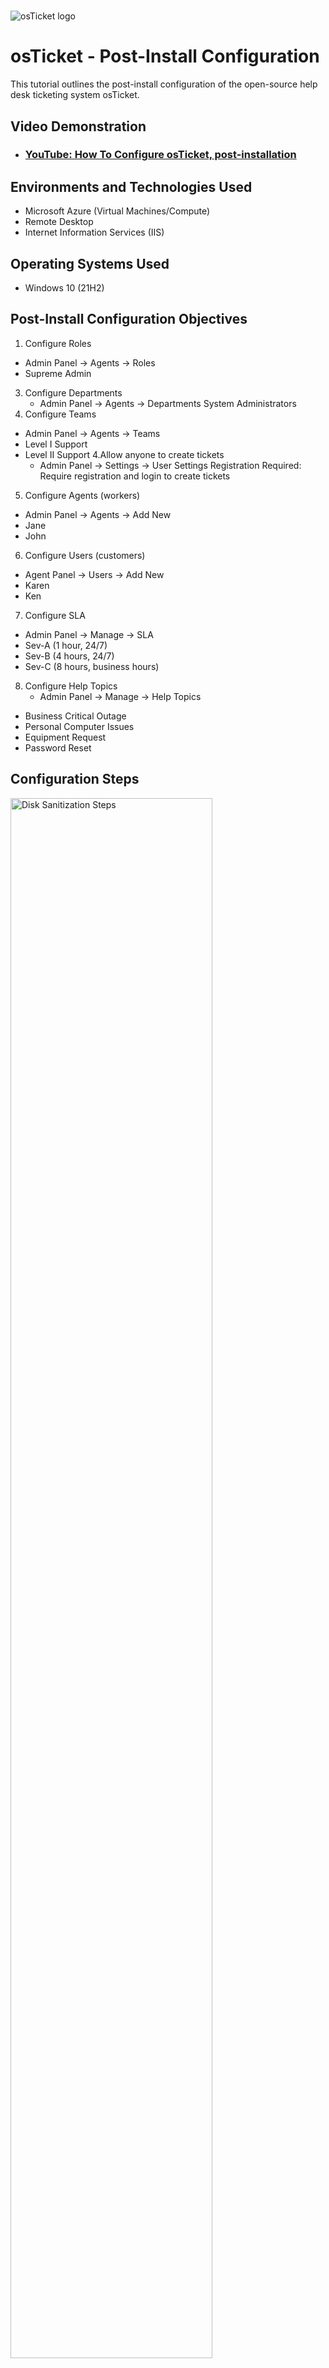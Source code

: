 # <p align="center">
<img src="https://i.imgur.com/Clzj7Xs.png" alt="osTicket logo"/>
</p>

<h1>osTicket - Post-Install Configuration</h1>
This tutorial outlines the post-install configuration of the open-source help desk ticketing system osTicket.<br />


<h2>Video Demonstration</h2>

- ### [YouTube: How To Configure osTicket, post-installation](https://www.youtube.com)

<h2>Environments and Technologies Used</h2>

- Microsoft Azure (Virtual Machines/Compute)
- Remote Desktop
- Internet Information Services (IIS)

<h2>Operating Systems Used </h2>

- Windows 10</b> (21H2)

<h2>Post-Install Configuration Objectives</h2>

1. Configure Roles
  - Admin Panel -> Agents -> Roles
  - Supreme Admin
3. Configure Departments
   - Admin Panel -> Agents -> Departments
System Administrators
4. Configure Teams
  - Admin Panel -> Agents -> Teams
- Level I Support
- Level II Support
4.Allow anyone to create tickets
  - Admin Panel -> Settings -> User Settings
Registration Required: Require registration and login to create tickets 
5. Configure Agents (workers)
  - Admin Panel -> Agents -> Add New
  - Jane
  - John
6. Configure Users (customers)
  - Agent Panel -> Users -> Add New
  - Karen
  - Ken
7. Configure SLA
 - Admin Panel -> Manage -> SLA
 - Sev-A (1 hour, 24/7)
 - Sev-B (4 hours, 24/7)
 - Sev-C (8 hours, business hours)

8. Configure Help Topics
   - Admin Panel -> Manage -> Help Topics
 - Business Critical Outage
 - Personal Computer Issues
 - Equipment Request
 - Password Reset


<h2>Configuration Steps</h2>

<p>
<img src="https://i.imgur.com/6h3Yli3.png" height="80%" width="80%" alt="Disk Sanitization Steps"/>
</p>
<p>
In the admin panel, navigate to Agents and then Roles. Create a role called "Supreme Admin" to manage all aspects of the system.
</p>
<br />

<p>
<img src="https://i.imgur.com/DJmEXEB.png" height="80%" width="80%" alt="Disk Sanitization Steps"/>
</p>
<p>
Configure additional roles like "System Administrators" for managing departments and teams.
</p>
<br />


<p>
<img src="https://i.imgur.com/YwDbECq.png" height="80%" width="80%" alt="Disk Sanitization Steps"/>
  <img src="https://i.imgur.com/dDiXX1U.png" height="80%" width="80%" alt="Disk Sanitization Steps"/>
</p>
<p>
Within the Agents section of the admin panel, go to Teams. Create teams such as Level I Support and Level II Support to assign agents to specific support levels and responsibilities.
</p>
<br />


<p>
<img src="https://i.imgur.com/DJmEXEB.png" height="80%" width="80%" alt="Disk Sanitization Steps"/>
</p>
<p>
In the admin panel, under Settings and User Settings, enable the option for anyone to create tickets without registration.
</p>
<br />


<p>
<img src="https://i.imgur.com/FQAbQii.png" height="80%" width="80%" alt="Disk Sanitization Steps"/>
  <img src="https://i.imgur.com/YhjaKzm.png" height="80%" width="80%" alt="Disk Sanitization Steps"/>
</p>
<p>
In the Agents section of the admin panel, add new agents like Jane and John to handle ticket assignments and resolutions.
</p>
<br />

<p>
<img src="https://i.imgur.com/tujAd5w.png" height="80%" width="80%" alt="Disk Sanitization Steps"/>
  <img src="https://i.imgur.com/iLf3ZAJ.png" height="80%" width="80%" alt="Disk Sanitization Steps"/>
</p>
<p>
In the Agent Panel, access Users and add new customers like Karen and Ken who will interact with the system to submit tickets and seek assistance
</p>
<br />

<p>
<img src="https://i.imgur.com/pCbPMrf.png" height="80%" width="80%" alt="Disk Sanitization Steps"/>
  <img src="https://i.imgur.com/XxLe70b.png" height="80%" width="80%" alt="Disk Sanitization Steps"/>
  <img src="https://i.imgur.com/pCbPMrf.png" height="80%" width="80%" alt="Disk Sanitization Steps"/>
</p>
<p>
Navigate to Manage and then SLA in the admin panel. Set up Service Level Agreements (SLAs) such as Sev-A (1 hour, 24/7), Sev-B (4 hours, 24/7), and Sev-C (8 hours, business hours) to define response and resolution times for different ticket priorities.
</p>
<br />


<p>
<img src="https://i.imgur.com/DJmEXEB.png" height="80%" width="80%" alt="Disk Sanitization Steps"/>
</p>
<p>
In the admin panel, under Manage and Help Topics, create topics like Business Critical Outage, Personal Computer Issues, Equipment Request, and Password Reset. These topics will help categorize and prioritize incoming tickets based on their nature and urgency.
</p>
<br />


